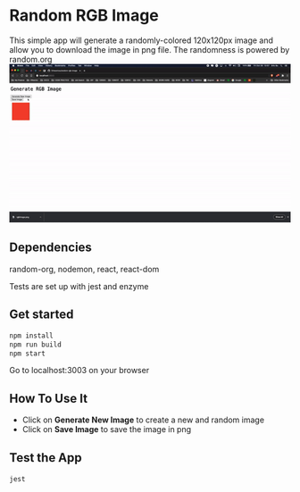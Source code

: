 # Random RGB Image
This simple app will generate a randomly-colored 120x120px image and allow you to download the image in png file. The randomness is powered by random.org
![](generateImage.gif)
## Dependencies 

random-org, nodemon, react, react-dom

Tests are set up with jest and enzyme

## Get started
```
npm install
npm run build
npm start
```
Go to localhost:3003 on your browser

## How To Use It

* Click on **Generate New Image** to create a new and random image
* Click on **Save Image** to save the image in png


## Test the App

```
jest
```
